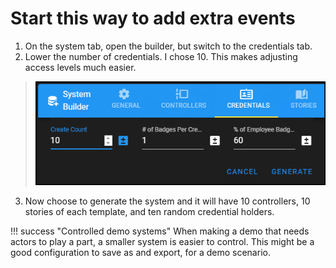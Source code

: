 # Start this way to add extra events

1. On the system tab, open the builder, but switch to the credentials tab.
2. Lower the number of credentials. I chose 10. This makes adjusting access levels much easier.
>   ![Recommended size to generate](img/10creds.png)
3. Now choose to generate the system and it will have 10 controllers, 10 stories of each template, and ten random credential holders. 

!!! success "Controlled demo systems"
    When making a demo that needs actors to play a part, a smaller system is easier to control. This might be a good configuration to save as and export, for a demo scenario. 


